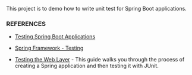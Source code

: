 This project is to demo how to write unit test for Spring Boot applications.

### REFERENCES
* [Testing Spring Boot Applications](https://docs.spring.io/spring-boot/reference/testing/spring-boot-applications.html)
* [Spring Framework - Testing](https://docs.spring.io/spring-framework/reference/testing.html)

* [Testing the Web Layer](https://spring.io/guides/gs/testing-web) - This guide walks you through the process of creating a Spring application and then testing it with JUnit.
